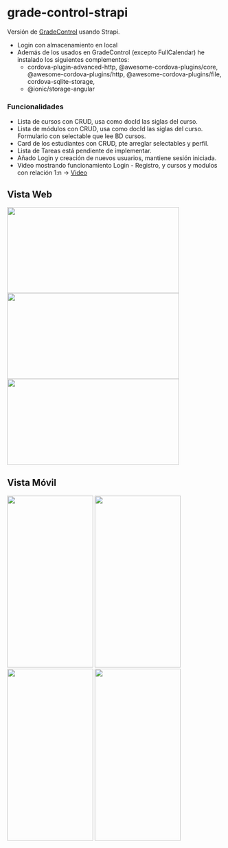 # grade-control-strapi
Versión de [GradeControl](https://github.com/mnataliacm/grade-control.git) usando Strapi.

* Login con almacenamiento en local
* Además de los usados en GradeControl (excepto FullCalendar) he instalado los siguientes complementos:
    - cordova-plugin-advanced-http, @awesome-cordova-plugins/core, @awesome-cordova-plugins/http, 
      @awesome-cordova-plugins/file, cordova-sqlite-storage, 
    - @ionic/storage-angular

### Funcionalidades
* Lista de cursos con CRUD, usa como docId las siglas del curso.
* Lista de módulos con CRUD, usa como docId las siglas del curso. Formulario con selectable que lee BD cursos.
* Card de los estudiantes con CRUD, pte arreglar selectables y perfil.
* Lista de Tareas está pendiente de implementar.
* Añado Login y creación de nuevos usuarios, mantiene sesión iniciada. 
* Video mostrando funcionamiento Login - Registro, y cursos y modulos con relación 1:n -> [Video](https://youtu.be/y97ObtIT4bw)

## Vista Web
<img src="https://user-images.githubusercontent.com/74043250/224581386-7cd9a0f7-b246-43d0-8c7a-ac316c4efbff.png" width="400" height="200"> <img src="https://user-images.githubusercontent.com/74043250/224581395-95523040-36bc-4149-9934-ad5d693202bf.png" width="400" height="200">
<img src="https://user-images.githubusercontent.com/74043250/224581342-02d0782c-7690-4f94-af40-13bb2bd81b68.png" width="400" height="200">


## Vista Móvil
<img src="https://user-images.githubusercontent.com/74043250/224581901-d031058c-6767-417e-8f47-47a8ff604271.png" width="200" height="400"> <img src="https://user-images.githubusercontent.com/74043250/224581913-24905922-dc36-470c-9c59-7b306cca286f.png" width="200" height="400">
<img src="https://user-images.githubusercontent.com/74043250/224581829-a2365043-35a7-46f8-822a-c8b465907310.png" width="200" height="400">
<img src="https://user-images.githubusercontent.com/74043250/224581820-cb321722-ffce-45c3-bd16-88c27121ef56.png" width="200" height="400">